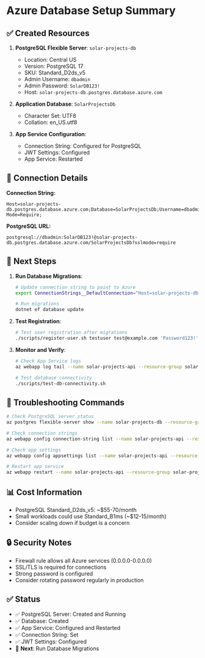 # Azure Database Setup Summary

## ✅ Created Resources

1. **PostgreSQL Flexible Server**: `solar-projects-db`
   - Location: Central US
   - Version: PostgreSQL 17
   - SKU: Standard_D2ds_v5
   - Admin Username: `dbadmin`
   - Admin Password: `SolarDB123!`
   - Host: `solar-projects-db.postgres.database.azure.com`

2. **Application Database**: `SolarProjectsDb`
   - Character Set: UTF8
   - Collation: en_US.utf8

3. **App Service Configuration**:
   - Connection String: Configured for PostgreSQL
   - JWT Settings: Configured
   - App Service: Restarted

## 🔗 Connection Details

**Connection String:**
```
Host=solar-projects-db.postgres.database.azure.com;Database=SolarProjectsDb;Username=dbadmin;Password=SolarDB123!;Port=5432;SSL Mode=Require;
```

**PostgreSQL URL:**
```
postgresql://dbadmin:SolarDB123!@solar-projects-db.postgres.database.azure.com/SolarProjectsDb?sslmode=require
```

## 🚀 Next Steps

1. **Run Database Migrations**:
   ```bash
   # Update connection string to point to Azure
   export ConnectionStrings__DefaultConnection="Host=solar-projects-db.postgres.database.azure.com;Database=SolarProjectsDb;Username=dbadmin;Password=SolarDB123!;Port=5432;SSL Mode=Require;"
   
   # Run migrations
   dotnet ef database update
   ```

2. **Test Registration**:
   ```bash
   # Test user registration after migrations
   ./scripts/register-user.sh testuser test@example.com 'Password123!' 'Test User' 1
   ```

3. **Monitor and Verify**:
   ```bash
   # Check App Service logs
   az webapp log tail --name solar-projects-api --resource-group solar-projects-rg
   
   # Test database connectivity
   ./scripts/test-db-connectivity.sh
   ```

## 🔧 Troubleshooting Commands

```bash
# Check PostgreSQL server status
az postgres flexible-server show --name solar-projects-db --resource-group solar-projects-rg

# Check connection strings
az webapp config connection-string list --name solar-projects-api --resource-group solar-projects-rg

# Check app settings
az webapp config appsettings list --name solar-projects-api --resource-group solar-projects-rg

# Restart app service
az webapp restart --name solar-projects-api --resource-group solar-projects-rg
```

## 📊 Cost Information

- PostgreSQL Standard_D2ds_v5: ~$55-70/month
- Small workloads could use Standard_B1ms (~$12-15/month)
- Consider scaling down if budget is a concern

## 🔒 Security Notes

- Firewall rule allows all Azure services (0.0.0.0-0.0.0.0)
- SSL/TLS is required for connections
- Strong password is configured
- Consider rotating password regularly in production

## ✅ Status

- ✅ PostgreSQL Server: Created and Running
- ✅ Database: Created 
- ✅ App Service: Configured and Restarted
- ✅ Connection String: Set
- ✅ JWT Settings: Configured
- 🔄 **Next**: Run Database Migrations

